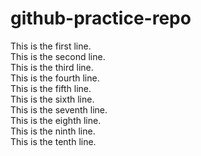 # github-practice-repo

This is the first line.
<br>
This is the second line.
<br>
This is the third line.
<br>
This is the fourth line.
<br>
This is the fifth line.
<br>
This is the sixth line.
<br>
This is the seventh line.
<br>
This is the eighth line.
<br>
This is the ninth line.
<br>
This is the tenth line.